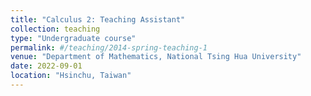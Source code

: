 ```yaml
---
title: "Calculus 2: Teaching Assistant"
collection: teaching
type: "Undergraduate course"
permalink: #/teaching/2014-spring-teaching-1
venue: "Department of Mathematics, National Tsing Hua University"
date: 2022-09-01
location: "Hsinchu, Taiwan"
---
```

